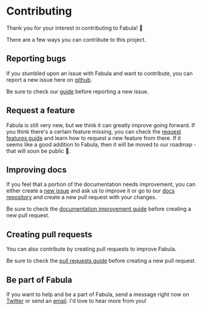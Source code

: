# Contributing

Thank you for your interest in contributing to Fabula! 💙

There are a few ways you can contribute to this project.

## Reporting bugs

If you stumbled upon an issue with Fabula and want to contribute, you can report a new issue here on [github](https://github.com/fabula-ui/core/issues).

Be sure to check our [guide](https://github.com/fabula-ui/core/blob/master/.github/docs/en/REPORTING-BUGS.md) before reporting a new issue.

## Request a feature

Fabula is still very new, but we think it can greatly improve going forward. If you think there's a certain feature missing, you can check the [request features guide](https://github.com/fabula-ui/core/blob/master/.github/docs/en/REQUEST-FEATURES.md) and learn how to request a new feature from there. If it seems like a good addition to Fabula, then it will be moved to our roadmap - that will soon be public 🤙.

## Improving docs

If you feel that a portion of the documentation needs improvement, you can either create a [new issue](https://github.com/fabula-ui/docs/issues) and ask us to improve it or go to our <a href="https://www.github.com/fabula-ui/docs" target="_blank">docs repository</a> and create a new pull request with your changes. 

Be sure to check the <a href="https://github.com/fabula-ui/docs/blob/master/.github/docs/en/IMPROVE-DOCUMENTATION.md" target="_blank">documentation improvement guide</a> before creating a new pull request.

## Creating pull requests

You can also contribute by creating pull requests to improve Fabula.

Be sure to check the [pull requests guide](https://github.com/fabula-ui/docs/blob/master/.github/docs/en/pull-requests.md) before creating a new pull request.

## Be part of Fabula

If you want to help and be a part of Fabula, send a message right now on <a href="https://www.twitter.com/fabulaui" target="_blank">Twitter</a> or send an <a href="mailto:fabulaui@gmail.com" target="_blank">email</a>. I'd love to hear more from you!
